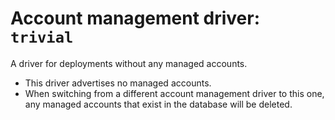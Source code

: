 <!--
SPDX-FileCopyrightText: 2025 SAP SE

SPDX-License-Identifier: Apache-2.0
-->

# Account management driver: `trivial`

A driver for deployments without any managed accounts.

- This driver advertises no managed accounts.
- When switching from a different account management driver to this one,
  any managed accounts that exist in the database will be deleted.
